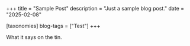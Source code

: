 +++
title = "Sample Post"
description = "Just a sample blog post."
date = "2025-02-08"

[taxonomies]
blog-tags = ["Test"]
+++

What it says on the tin.
